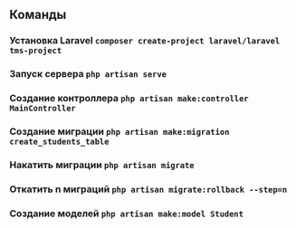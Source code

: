 ## Команды
### Установка Laravel `composer create-project laravel/laravel tms-project`
### Запуск сервера `php artisan serve`
### Создание контроллера `php artisan make:controller MainController`
### Создание миграции `php artisan make:migration create_students_table`
### Накатить миграции `php artisan migrate`
### Откатить n миграций `php artisan migrate:rollback --step=n`
### Создание моделей `php artisan make:model Student`

